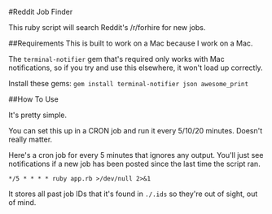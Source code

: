 #Reddit Job Finder

This ruby script will search Reddit's /r/forhire for new jobs.

##Requirements
This is built to work on a Mac because I work on a Mac.

The `terminal-notifier` gem that's required only works with Mac notifications, so if you try and use this elsewhere, it won't load up correctly.

Install these gems: `gem install terminal-notifier json awesome_print`

##How To Use

It's pretty simple.

You can set this up in a CRON job and run it every 5/10/20 minutes. Doesn't really matter.

Here's a cron job for every 5 minutes that ignores any output. You'll just see notifications if a new job has been posted since the last time the script ran.

`*/5 * * * * ruby app.rb >/dev/null 2>&1`

It stores all past job IDs that it's found in `./.ids` so they're out of sight, out of mind.